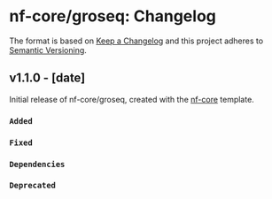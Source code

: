 # nf-core/groseq: Changelog

The format is based on [Keep a Changelog](https://keepachangelog.com/en/1.0.0/)
and this project adheres to [Semantic Versioning](https://semver.org/spec/v2.0.0.html).

## v1.1.0 - [date]

Initial release of nf-core/groseq, created with the [nf-core](https://nf-co.re/) template.

### `Added`

### `Fixed`

### `Dependencies`

### `Deprecated`
